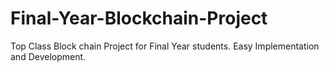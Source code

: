 # Final-Year-Blockchain-Project
Top Class Block chain Project for Final Year students. Easy Implementation and Development.
